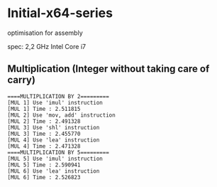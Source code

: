 # Initial-x64-series
optimisation for assembly

spec: 2,2 GHz Intel Core i7

## Multiplication (Integer without taking care of carry)

```
====MULTIPLICATION BY 2=========
[MUL 1] Use 'imul' instruction
[MUL 1] Time : 2.511815
[MUL 2] Use 'mov, add' instruction
[MUL 2] Time : 2.491328
[MUL 3] Use 'shl' instruction
[MUL 3] Time : 2.455770
[MUL 4] Use 'lea' instruction
[MUL 4] Time : 2.471328
====MULTIPLICATION BY 5=========
[MUL 5] Use 'imul' instruction
[MUL 5] Time : 2.590941
[MUL 6] Use 'lea' instruction
[MUL 6] Time : 2.526823
```
